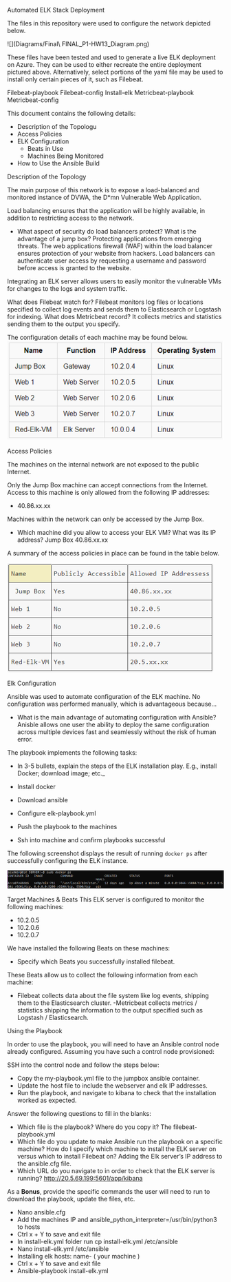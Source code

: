 Automated ELK Stack Deployment

The files in this repository were used to configure the network depicted below.

![](Diagrams/Final\ FINAL_P1-HW13_Diagram.png)

These files have been tested and used to generate a live ELK deployment on Azure. They can be used to either recreate the entire deployment pictured above. Alternatively, select portions of the yaml file may be used to install only certain pieces of it, such as Filebeat.

 Filebeat-playbook
 Filebeat-config
 Install-elk
 Metricbeat-playbook
 Metricbeat-config

This document contains the following details:
- Description of the Topologu
- Access Policies
- ELK Configuration
  - Beats in Use
  - Machines Being Monitored
- How to Use the Ansible Build

Description of the Topology

The main purpose of this network is to expose a load-balanced and monitored instance of DVWA, the D*mn Vulnerable Web Application.

Load balancing ensures that the application will be highly available, in addition to restricting access to the network.
- What aspect of security do load balancers protect? What is the advantage of a jump box? Protecting applications from emerging threats. The web applications firewall (WAF) within the load balancer ensures protection of your website from hackers. Load balancers can authenticate user access by requesting a username and password before access is granted to the website.

Integrating an ELK server allows users to easily monitor the vulnerable VMs for changes to the logs and system traffic.

What does Filebeat watch for? Filebeat monitors log files or locations specified to collect log events and sends them to Elasticsearch or Logstash for indexing. 
What does Metricbeat record? It collects metrics and statistics sending them to the output you specify.

The configuration details of each machine may be found below.
![](/Diagrams/function.png)

Access Policies

The machines on the internal network are not exposed to the public Internet. 

Only the Jump Box machine can accept connections from the Internet. Access to this machine is only allowed from the following IP addresses:
- 40.86.xx.xx

Machines within the network can only be accessed by the Jump Box.
- Which machine did you allow to access your ELK VM? What was its IP address? Jump Box 40.86.xx.xx

A summary of the access policies in place can be found in the table below.

![](/Diagrams/access.png)

Elk Configuration

Ansible was used to automate configuration of the ELK machine. No configuration was performed manually, which is advantageous because...
- What is the main advantage of automating configuration with Ansible? Anisble allows one user the ability to deploy the same configuration across multiple devices fast and seamlessly without the risk of human error.

The playbook implements the following tasks:
- In 3-5 bullets, explain the steps of the ELK installation play. E.g., install Docker; download image; etc._

- Install docker
- Download ansible
- Configure elk-playbook.yml
- Push the playbook to the machines	
- Ssh into machine and confirm playbooks successful 

The following screenshot displays the result of running `docker ps` after successfully configuring the ELK instance.

![](/Diagrams/elk_docker.png)

Target Machines & Beats
This ELK server is configured to monitor the following machines:
- 10.2.0.5
- 10.2.0.6
- 10.2.0.7

We have installed the following Beats on these machines:
- Specify which Beats you successfully installed filebeat.

These Beats allow us to collect the following information from each machine:
- Filebeat collects data about the file system like log events, shipping them to the Elasticsearch cluster.
-Metricbeat collects metrics / statistics shipping the information to the output specified such as Logstash / Elasticsearch.

Using the Playbook

In order to use the playbook, you will need to have an Ansible control node already configured. Assuming you have such a control node provisioned: 

SSH into the control node and follow the steps below:
- Copy the my-playbook.yml file to the jumpbox ansible container.
- Update the host file to include the webserver and elk IP addresses.
- Run the playbook, and navigate to kibana to check that the installation worked as expected.

Answer the following questions to fill in the blanks:
- Which file is the playbook? Where do you copy it? The filebeat-playbook.yml
- Which file do you update to make Ansible run the playbook on a specific machine? How do I specify which machine to install the ELK server on versus which to install Filebeat on? Adding the Elk server’s IP address to the ansible.cfg file.
- Which URL do you navigate to in order to check that the ELK server is running? http://20.5.69.199:5601/app/kibana



As a **Bonus**, provide the specific commands the user will need to run to download the playbook, update the files, etc.

- Nano ansible.cfg
- Add the machines IP and ansible_python_interpreter=/usr/bin/python3 to hosts
- Ctrl x + Y to save and exit file
- In install-elk.yml folder run cp install-elk.yml /etc/ansible
- Nano install-elk.yml /etc/ansible
- Installing elk hosts: name- ( your machine )
- Ctrl x + Y to save and exit file
- Ansible-playbook install-elk.yml
